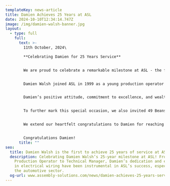 ```yaml
---
templateKey: news-article
title: Damien Achieves 25 Years at ASL
date: 2024-10-10T12:34:14.747Z
image: /img/damien-walsh-banner.jpg
layout:
  - type: full
    full:
      text: >-
        11th October, 2024\

        **Celebrating Damien for 25 Years Service**


        We are proud to celebrate a remarkable milestone at ASL - the first employee to achieve 25 years of service!


        Damien Walsh joined ASL in 1999 as a young production operator and, through dedication and expertise, has grown into his current role as a highly respected Technical Manager. Over the years, Damien has played a pivotal role in the company's success, contributing his extensive technical knowledge in electrical wiring and supporting ASL in securing numerous high-profile contracts, particularly in the automotive sector.


        Damien’s positive attitude, commitment to excellence, and wealth of industry expertise have made a lasting impact on both his colleagues and the company as a whole. In recognition of his outstanding service and loyalty, ASL has presented him with a £1,000 voucher, a Selfridges champagne hamper, a personalized glass trophy, and a card signed by the entire team.


        To further mark this special occasion, we also invited 49 Beans Coffee Company to provide coffee and cake for the entire ASL team a fitting tribute to Damien, a well-known coffee enthusiast.


        We extend our heartfelt congratulations to Damien for reaching this incredible milestone. His dedication over the past 25 years exemplifies the values and spirit of ASL, and we look forward to many more years of success together. 


        Congratulations Damien!
      title: ""
seo:
  title: Damien Walsh is the first to achieve 25 years of service at ASL
  description: Celebrating Damien Walsh’s 25-year milestone at ASL! From
    Production Operator to Technical Manager, Damien’s dedication and expertise
    in electrical wiring have been instrumental in ASL’s success, especially in
    the automotive sector.
  og-url: www.assembly-solutions.com/news/damien-achieves-25-years-service
---
```

